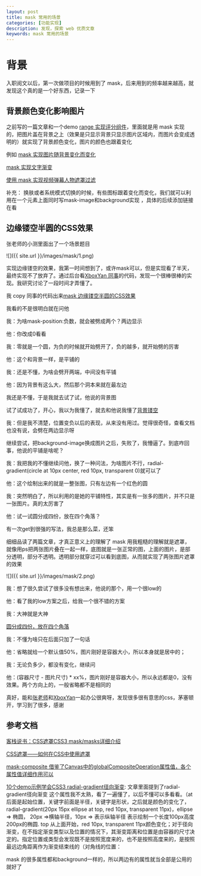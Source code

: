 ```yaml
---
layout: post
title: mask 常用的场景
categories: [功能实现]
description: 发现，探索 web 优质文章
keywords: mask 常用的场景
---
```


# 背景
入职阅文以后，第一次做项目的时候用到了 mask，后来用到的频率越来越高，就发现这个真的是一个好东西，记录一下

## 背景颜色变化影响图片
之前写的一篇文章和一个demo [range 实现评分组件](https://codepen.io/qingchuang/pen/jOMmQab)，里面就是用 mask 实现的，把图片盖在背景之上（效果是只显示背景只显示图片区域内，而图片会变成透明的）就实现了背景颜色变化，图片的颜色也跟着变化

例如 [mask 实现图片随背景变化而变化](https://codepen.io/qingchuang/pen/NWReyJd)

[mask 实现文字渐变](https://codepen.io/qingchuang/pen/WNGLzRX)

[使用 mask 实现视频弹幕人物遮罩过滤](https://juejin.cn/post/6931168723021758478)

补充： 换肤或者系统模式切换的时候，有些图标跟着变化而变化，我们就可以利用在一个元素上面同时写mask-image和background实现 ，具体的后续添加链接在看
## 边缘镂空半圆的CSS效果
张老师的小测里面出了一个场景题目

![]({{ site.url }}/images/mask/1.png)


实现边缘镂空的效果，我第一时间想到了，或许mask可以，但是实现看了半天，最终实现不了放弃了。通过后台看[XboxYan 同事](https://github.com/XboxYan)的代码，发现一个很棒很棒的实现。我研究讨论了一段时间才弄懂了。

我 copy 同事的代码出来[mask 边缘镂空半圆的CSS效果](https://codepen.io/qingchuang/pen/YzpgdmB)

我看的不是很明白就在问他

我：为啥mask-position:负数，就会被劈成两个？两边显示

他：你改成0看看

我：零就是一个圆，为负的时候就开始劈开了，负的越多，就开始劈的厉害

他：这个和背景一样，是平铺的

我：还是不懂，为啥会劈开两端，中间没有平铺

他：因为背景有这么大，然后那个洞本来就在最左边

我还是不懂，于是我就去试了试，他说的背景图

试了试成功了，开心，我以为我懂了，就去和他说我懂了[背景镂空](https://codepen.io/qingchuang/pen/OJbqdyP)

我：但是我不清楚，位置变负以后的表现，从来没有用过。觉得很奇怪，查看文档也没有说，会劈在两边显示呀

继续尝试，把background-image换成图片之后，失败了，我懵逼了。到底咋回事，他说的平铺是啥呢？

我：我把我的不懂继续问他，换了一种问法，为啥图片不行，radial-gradient(circle at 10px center, red 10px, transparent 0)就可以了

他：这个绘制出来的就是一整张图，只有左边有一个红色的圆

我：突然明白了，所以利用的是她的平铺特性，其实是有一张多的图片，并不只是一张图片。真的太厉害了

他：试一试圆分成四份，放在四个角落？

有一次get到很强的写法，我总是那么菜，还笨

细细品读了两篇文章，才真正意义上的理解了 mask 用我粗糙的理解就是遮罩，就像用ps把两张图片叠在一起一样，底图就是一张正常的图，上面的图片，是部分透明，部分不透明。透明部分就穿过可以看到底图，从而就实现了两张图片遮罩的效果

![]({{ site.url }}/images/mask/2.png)

我：想了很久尝试了很多没有想出来，他说的那个，用一个很low的

他：看了我的low方案之后，给我一个很不错的方案

我：大神就是大神

[圆分成四份，放在四个角落](https://codepen.io/qingchuang/pen/QWGPgQB)

我：不懂为啥只在后面只加了一句话

他：省略就给一个默认值50%，图片刚好是容器大小，所以本身就是居中的；

我：无论负多少，都没有变化，继续问

他：(容器尺寸 - 图片尺寸) * xx%，图片刚好是容器大小，所以永远都是0，没有效果。两个方向上的，一般省略都不是相同的

真好，能和[张老师](https://www.zhangxinxu.com/wordpress/)和[XboxYan](https://github.com/XboxYan)一起办公很爽呀，发现很多很有意思的css，茅塞顿开，学习到了很多，感谢

## 参考文档

[客栈说书：CSS遮罩CSS3 mask/masks详细介绍](https://www.zhangxinxu.com/wordpress/2017/11/css-css3-mask-masks/#mask-position)

[CSS遮罩——如何在CSS中使用遮罩](https://www.w3cplus.com/css3/css-masking.html)

[mask-composite 借鉴了Canvas中的globalCompositeOperation属性值，各个属性值详细作用可以](https://www.canvasapi.cn/CanvasRenderingContext2D/globalCompositeOperation#&details)

[10个demo示例学会CSS3 radial-gradient径向渐变](https://www.zhangxinxu.com/wordpress/2017/11/css3-radial-gradient-syntax-example/): 文章里面提到了radial-gradient径向渐变 这个属性我不太熟，看了一遍懂了，以后不懂可以多看看。（at 后面是起始位置，关键字前面是半径，关键字是形状，之后就是颜色的变化了，radial-gradient(20px 15px ellipse at top, red 10px, transparent 11px)，ellipse => 椭圆， 20px =>横轴半径，10px => 表示纵轴半径 表示绘制一个长度100px高度200px的椭圆. top 从上面开始，red 10px, transparent 11px颜色变化；对于径向渐变，在不指定渐变类型以及位置的情况下，其渐变距离和位置是由容器的尺寸决定的。指定位置或类型会发现既不是按照宽度来的，也不是按照高度来的，是按照最远边角距离作为渐变结束线的（对角线的位置：

mask 的很多属性都和background一样的，所以两边有的属性就当全部是公用的就好了